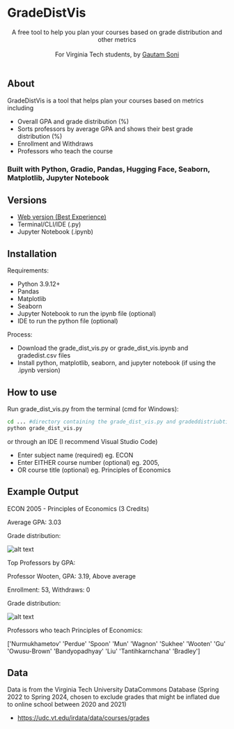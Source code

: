 # GradeDistVis

<p align="center">
	<img alt="" src="https://github.com/gsoni1/GradeDist/blob/main/highresoutput.jpg">
	<br>
	<span>A free tool to help you plan your courses based on grade distribution and other metrics</span><br><br>
	<span>For Virginia Tech students, by <a href="https://www.linkedin.com/in/gsoni16/">Gautam Soni</a></small> </span><br><br>
</p>

## About

GradeDistVis is a tool that helps plan your courses based on metrics including

- Overall GPA and grade distribution (%)
- Sorts professors by average GPA and shows their best grade distribution (%)
- Enrollment and Withdraws
- Professors who teach the course

### Built with Python, Gradio, Pandas, Hugging Face, Seaborn, Matplotlib, Jupyter Notebook

## Versions
- <a href=https://huggingface.co/spaces/gsoni/GradeDistVis>Web version (Best Experience) </a></small>  
- Terminal/CLI/IDE (.py)
- Jupyter Notebook (.ipynb)

## Installation
Requirements:
- Python 3.9.12+
- Pandas
- Matplotlib
- Seaborn
- Jupyter Notebook to run the ipynb file (optional)
- IDE to run the python file (optional)
  
Process:
- Download the grade_dist_vis.py or grade_dist_vis.ipynb and gradedist.csv files
- Install python, matplotlib, seaborn, and jupyter notebook (if using the .ipynb version)

## How to use
Run grade_dist_vis.py from the terminal (cmd for Windows):
```sh
cd ... #directory containing the grade_dist_vis.py and gradeddistriubtion.csv files
python grade_dist_vis.py
```
or through an IDE (I recommend Visual Studio Code)

- Enter subject name (required) eg. ECON
- Enter EITHER course number (optional) eg. 2005,
- OR course title (optional) eg. Principles of Economics

## Example Output
ECON 2005 - Principles of Economics (3 Credits)

Average GPA: 3.03

Grade distribution:

![alt text](https://github.com/gsoni1/GradeDist/blob/main/econ2005darkmode.png)

Top Professors by GPA:

Professor Wooten, GPA: 3.19, Above average

Enrollment: 53, Withdraws: 0

Grade distribution:

![alt text](https://github.com/gsoni1/GradeDist/blob/main/wootendarkmode.png)

Professors who teach Principles of Economics:

['Nurmukhametov' 'Perdue' 'Spoon' 'Mun' 'Wagnon' 'Sukhee' 'Wooten' 'Gu'
 'Owusu-Brown' 'Bandyopadhyay' 'Liu' 'Tantihkarnchana' 'Bradley']
## Data

Data is from the Virginia Tech University DataCommons Database (Spring 2022 to Spring 2024, chosen to exclude grades that might be inflated due to online school between 2020 and 2021)

- https://udc.vt.edu/irdata/data/courses/grades
